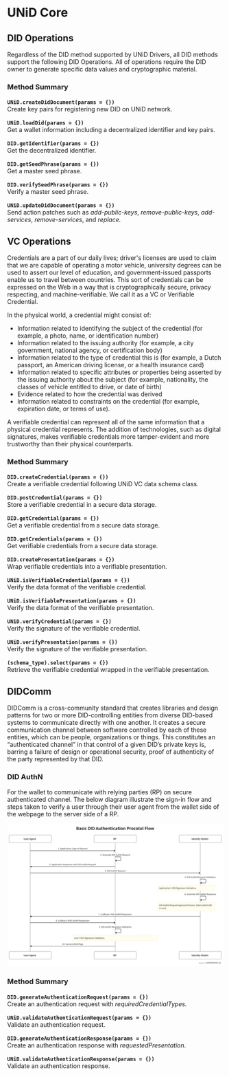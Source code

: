 # UNiD Core

## DID Operations

Regardless of the DID method supported by UNiD Drivers, all DID methods support the following DID Operations. All of operations require the DID owner to generate specific data values and cryptographic material. 

### Method Summary

**`UNiD.createDidDocument(params = {})`**  
        Create key pairs for registering new DID on UNiD network.

**`UNiD.loadDid(params = {})`**  
        Get a wallet information including a decentralized identifier and key pairs.

**`DID.getIdentifier(params = {})`**  
        Get the decentralized identifier.

**`DID.getSeedPhrase(params = {})`**  
        Get a master seed phrase.

**`DID.verifySeedPhrase(params = {})`**  
        Verify a master seed phrase.

**`UNiD.updateDidDocument(params = {})`**  
        Send action patches such as _add-public-keys_, _remove-public-keys_, _add-services_, _remove-services_, and _replace._

## VC Operations

Credentials are a part of our daily lives; driver's licenses are used to claim that we are capable of operating a motor vehicle, university degrees can be used to assert our level of education, and government-issued passports enable us to travel between countries. This sort of credentials can be expressed on the Web in a way that is cryptographically secure, privacy respecting, and machine-verifiable. We call it as a VC or Verifiable Credential.

In the physical world, a credential might consist of:

* Information related to identifying the subject of the credential \(for example, a photo, name, or identification number\)
* Information related to the issuing authority \(for example, a city government, national agency, or certification body\)
* Information related to the type of credential this is \(for example, a Dutch passport, an American driving license, or a health insurance card\)
* Information related to specific attributes or properties being asserted by the issuing authority about the subject \(for example, nationality, the classes of vehicle entitled to drive, or date of birth\)
* Evidence related to how the credential was derived
* Information related to constraints on the credential \(for example, expiration date, or terms of use\).

A verifiable credential can represent all of the same information that a physical credential represents. The addition of technologies, such as digital signatures, makes verifiable credentials more tamper-evident and more trustworthy than their physical counterparts. 

### Method Summary

**`DID.createCredential(params = {})`**  
        Create a verifiable credential following UNiD VC data schema class.

**`DID.postCredential(params = {})`**  
        Store a verifiable credential in a secure data storage.

**`DID.getCredential(params = {})`**   
        Get a verifiable credential from a secure data storage.

**`DID.getCredentials(params = {})`**  
        Get verifiable credentials from a secure data storage.

**`DID.createPresentation(params = {})`**  
        Wrap verifiable credentials into a verifiable presentation.

**`UNiD.isVerifiableCredential(params = {})`**  
        Verify the data format of the verifiable credential.

**`UNiD.isVerifiablePresentation(params = {})`**  
        Verify the data format of the verifiable presentation.

**`UNiD.verifyCredential(params = {})`**  
        Verify the signature of the verifiable credential.

**`UNiD.verifyPresentation(params = {})`**  
        Verify the signature of the verifiable presentation.

**`(schema_type).select(params = {})`**  
        Retrieve the verifiable credential wrapped in the verifiable presentation. 

## DIDComm

DIDComm is a cross-community standard that creates libraries and design patterns for two or more DID-controlling entities from diverse DID-based systems to communicate directly with one another. It creates a secure communication channel between software controlled by each of these entities, which can be people, organizations or things. This constitutes an “authenticated channel” in that control of a given DID’s private keys is, barring a failure of design or operational security, proof of authenticity of the party represented by that DID.

### **DID AuthN**

For the wallet to communicate with relying parties \(RP\) on secure authenticated channel. The below diagram illustrate the sign-in flow and steps taken to verify a user through their user agent from the wallet side of the webpage to the server side of a RP.

![](../.gitbook/assets/did-authN-protocol%20%281%29.png)

### Method Summary

**`DID.generateAuthenticationRequest(params = {})`**  
        Create an authentication request with _requiredCredentialTypes._

**`UNiD.validateAuthenticationRequest(params = {})`**  
        Validate an authentication request.

**`DID.generateAuthenticationResponse(params = {})`**  
        Create an authentication response with _requestedPresentation_.

**`UNiD.validateAuthenticationResponse(params = {})`**  
        Validate an authentication response.

